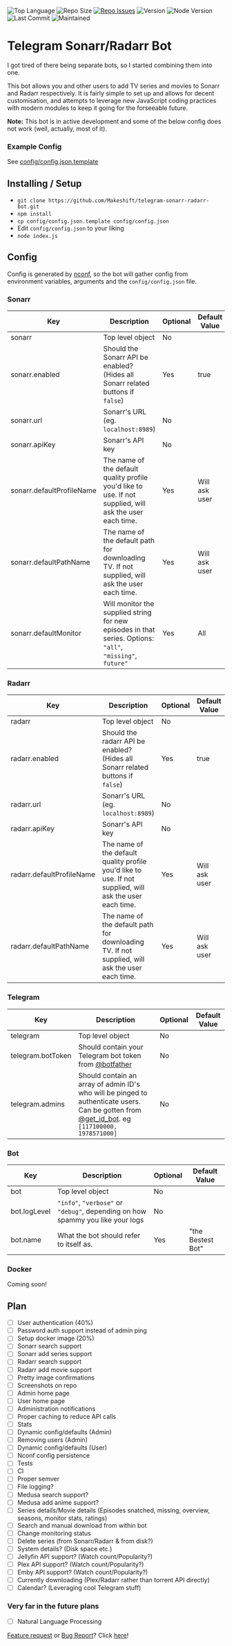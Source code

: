 ![Top Language](https://img.shields.io/github/languages/top/makeshift/telegram-sonarr-radarr-bot.svg)
![Repo Size](https://img.shields.io/github/repo-size/makeshift/telegram-sonarr-radarr-bot.svg)
[![Repo Issues](https://img.shields.io/github/issues-raw/makeshift/telegram-sonarr-radarr-bot.svg)](https://github.com/Makeshift/telegram-sonarr-radarr-bot/issues/new/choose)
![Version](https://img.shields.io/github/package-json/v/makeshift/telegram-sonarr-radarr-bot.svg)
![Node Version](https://img.shields.io/node/v/cli-highlight.svg)
![Last Commit](https://img.shields.io/github/last-commit/makeshift/telegram-sonarr-radarr-bot.svg)
![Maintained](https://img.shields.io/maintenance/yes/2019.svg)

# Telegram Sonarr/Radarr Bot

I got tired of there being separate bots, so I started combining them into one.

This bot allows you and other users to add TV series and movies to Sonarr and Radarr respectively. 
It is fairly simple to set up and allows for decent customisation, and attempts to leverage new
JavaScript coding practices with modern modules to keep it going for the forseeable future.

**Note:** This bot is in active development and some of the below config does not work (well, actually, most of it).

### Example Config

See [config/config.json.template](https://github.com/Makeshift/telegram-sonarr-radarr-bot/blob/master/config/config.json.template)

## Installing / Setup

-   `git clone https://github.com/Makeshift/telegram-sonarr-radarr-bot.git`
-   `npm install`
-   `cp config/config.json.template config/config.json`
-   Edit `config/config.json` to your liking
-   `node index.js`

## Config

Config is generated by [nconf](https://github.com/indexzero/nconf), so the bot will gather config from environment variables, arguments and the `config/config.json` file.

### Sonarr

| **Key**                   | **Description**                                                                                            | **Optional** | **Default Value** |
| ------------------------- | ---------------------------------------------------------------------------------------------------------- | ------------ | ----------------- |
| sonarr                    | Top level object                                                                                           | No           |                   |
| sonarr.enabled            | Should the Sonarr API be enabled? (Hides all Sonarr related buttons if `false`)                            | Yes          | true              |
| sonarr.url                | Sonarr's URL (eg. `localhost:8989`)                                                                        | No           |                   |
| sonarr.apiKey             | Sonarr's API key                                                                                           | No           |                   |
| sonarr.defaultProfileName | The name of the default quality profile you'd like to use.  If not supplied, will ask the user each time.  | Yes          | Will ask user     |
| sonarr.defaultPathName    | The name of the default path for downloading TV. If not supplied, will ask the user each time.             | Yes          | Will ask user     |
| sonarr.defaultMonitor     | Will monitor the supplied string for new episodes in that series. Options: `"all"`, `"missing"`, `future"` | Yes          | All               |

### Radarr

| **Key**                   | **Description**                                                                                           | **Optional** | **Default Value** |
| ------------------------- | --------------------------------------------------------------------------------------------------------- | ------------ | ----------------- |
| radarr                    | Top level object                                                                                          | No           |                   |
| radarr.enabled            | Should the radarr API be enabled? (Hides all Sonarr related buttons if `false`)                           | Yes          | true              |
| radarr.url                | Sonarr's URL (eg. `localhost:8989`)                                                                       | No           |                   |
| radarr.apiKey             | Sonarr's API key                                                                                          | No           |                   |
| radarr.defaultProfileName | The name of the default quality profile you'd like to use.  If not supplied, will ask the user each time. | Yes          | Will ask user     |
| radarr.defaultPathName    | The name of the default path for downloading TV. If not supplied, will ask the user each time.            | Yes          | Will ask user     |

### Telegram

| **Key**           | **Description**                                                                                                                                                         | **Optional** | **Default Value** |
| ----------------- | ----------------------------------------------------------------------------------------------------------------------------------------------------------------------- | ------------ | ----------------- |
| telegram          | Top level object                                                                                                                                                        | No           |                   |
| telegram.botToken | Should contain your Telegram bot token from [@botfather](https://t.me/botfather)                                                                                        | No           |                   |
| telegram.admins   | Should contain an array of admin ID's who will be pinged to authenticate users. Can be gotten from [@get_id_bot](https://t.me/get_id_bot). eg `[117100000, 1978571000]` | No           |                   |

### Bot

| **Key**      | **Description**                                                                | **Optional** | **Default Value** |
| ------------ | ------------------------------------------------------------------------------ | ------------ | ----------------- |
| bot          | Top level object                                                               | No           |                   |
| bot.logLevel | `"info"`, `"verbose"` or `"debug"`, depending on how spammy you like your logs | No           |                   |
| bot.name     | What the bot should refer to itself as.                                        | Yes          | "the Bestest Bot" |

### Docker

Coming soon!

## Plan

-   [ ] User authentication (40%)
-   [ ] Password auth support instead of admin ping
-   [ ] Setup docker image (20%)
-   [ ] Sonarr search support
-   [ ] Sonarr add series support
-   [ ] Radarr search support
-   [ ] Radarr add movie support
-   [ ] Pretty image confirmations
-   [ ] Screenshots on repo
-   [ ] Admin home page
-   [ ] User home page
-   [ ] Administration notifications
-   [ ] Proper caching to reduce API calls
-   [ ] Stats
-   [ ] Dynamic config/defaults (Admin)
-   [ ] Removing users (Admin)
-   [ ] Dynamic config/defaults (User)
-   [ ] Nconf config persistence
-   [ ] Tests
-   [ ] CI
-   [ ] Proper semver
-   [ ] File logging?
-   [ ] Medusa search support?
-   [ ] Medusa add anime support?
-   [ ] Series details/Movie details (Episodes snatched, missing, overview, seasons, monitor stats, ratings)
-   [ ] Search and manual download from within bot
-   [ ] Change monitoring status
-   [ ] Delete series (from Sonarr/Radarr & from disk?)
-   [ ] System details? (Disk space etc.)
-   [ ] Jellyfin API support? (Watch count/Popularity?)
-   [ ] Plex API support? (Watch count/Popularity?)
-   [ ] Emby API support? (Watch count/Popularity?)
-   [ ] Currently downloading (Plex/Radarr rather than torrent API directly)
-   [ ] Calendar? (Leveraging cool Telegram stuff)

### Very far in the future plans

-   [ ] Natural Language Processing


[Feature request](https://github.com/Makeshift/telegram-sonarr-radarr-bot/issues/new?assignees=Makeshift&labels=enhancement&template=feature_request.md&title=%5BFEATURE%5D) or [Bug Report](https://github.com/Makeshift/telegram-sonarr-radarr-bot/issues/new?assignees=Makeshift&labels=bug&template=bug_report.md&title=%5BBUG%5D)? Click [here](https://github.com/Makeshift/telegram-sonarr-radarr-bot/issues/new/choose)!